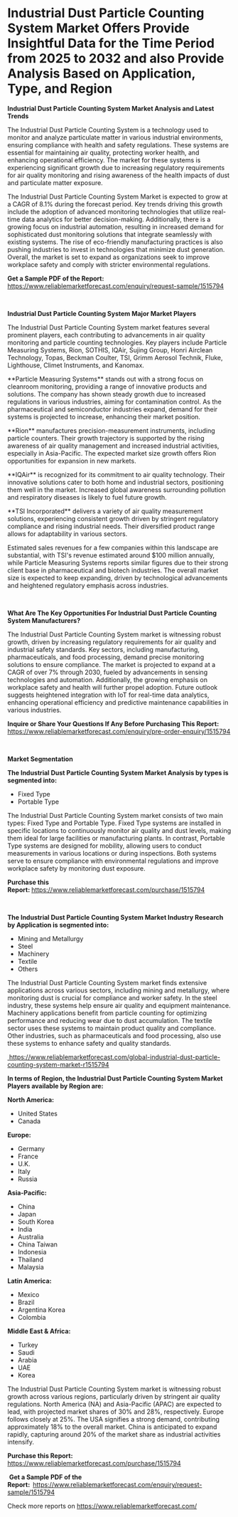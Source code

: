 <p><h1>Industrial Dust Particle Counting System Market Offers Provide Insightful Data for the Time Period from 2025 to 2032 and also Provide Analysis Based on Application, Type, and Region</h1></p><p><strong>Industrial Dust Particle Counting System Market Analysis and Latest Trends</strong></p>
<p><p>The Industrial Dust Particle Counting System is a technology used to monitor and analyze particulate matter in various industrial environments, ensuring compliance with health and safety regulations. These systems are essential for maintaining air quality, protecting worker health, and enhancing operational efficiency. The market for these systems is experiencing significant growth due to increasing regulatory requirements for air quality monitoring and rising awareness of the health impacts of dust and particulate matter exposure.</p><p>The Industrial Dust Particle Counting System Market is expected to grow at a CAGR of 8.1% during the forecast period. Key trends driving this growth include the adoption of advanced monitoring technologies that utilize real-time data analytics for better decision-making. Additionally, there is a growing focus on industrial automation, resulting in increased demand for sophisticated dust monitoring solutions that integrate seamlessly with existing systems. The rise of eco-friendly manufacturing practices is also pushing industries to invest in technologies that minimize dust generation. Overall, the market is set to expand as organizations seek to improve workplace safety and comply with stricter environmental regulations.</p></p>
<p><strong>Get a Sample PDF of the Report:&nbsp;</strong> <a href="https://www.reliablemarketforecast.com/enquiry/request-sample/1515794?utm_campaign=3327&utm_medium=2&utm_source=Github&utm_content=ia&utm_term=29032025&utm_id=industrial-dust-particle-counting-system">https://www.reliablemarketforecast.com/enquiry/request-sample/1515794</a></p>
<p>&nbsp;</p>
<p><strong>Industrial Dust Particle Counting System Major Market Players</strong></p>
<p><p>The Industrial Dust Particle Counting System market features several prominent players, each contributing to advancements in air quality monitoring and particle counting technologies. Key players include Particle Measuring Systems, Rion, SOTHIS, IQAir, Sujing Group, Honri Airclean Technology, Topas, Beckman Coulter, TSI, Grimm Aerosol Technik, Fluke, Lighthouse, Climet Instruments, and Kanomax.</p><p>**Particle Measuring Systems** stands out with a strong focus on cleanroom monitoring, providing a range of innovative products and solutions. The company has shown steady growth due to increased regulations in various industries, aiming for contamination control. As the pharmaceutical and semiconductor industries expand, demand for their systems is projected to increase, enhancing their market position.</p><p>**Rion** manufactures precision-measurement instruments, including particle counters. Their growth trajectory is supported by the rising awareness of air quality management and increased industrial activities, especially in Asia-Pacific. The expected market size growth offers Rion opportunities for expansion in new markets.</p><p>**IQAir** is recognized for its commitment to air quality technology. Their innovative solutions cater to both home and industrial sectors, positioning them well in the market. Increased global awareness surrounding pollution and respiratory diseases is likely to fuel future growth.</p><p>**TSI Incorporated** delivers a variety of air quality measurement solutions, experiencing consistent growth driven by stringent regulatory compliance and rising industrial needs. Their diversified product range allows for adaptability in various sectors.</p><p>Estimated sales revenues for a few companies within this landscape are substantial, with TSI's revenue estimated around $100 million annually, while Particle Measuring Systems reports similar figures due to their strong client base in pharmaceutical and biotech industries. The overall market size is expected to keep expanding, driven by technological advancements and heightened regulatory emphasis across industries.</p></p>
<p>&nbsp;</p>
<p><strong>What Are The Key Opportunities For Industrial Dust Particle Counting System Manufacturers?</strong></p>
<p><p>The Industrial Dust Particle Counting System market is witnessing robust growth, driven by increasing regulatory requirements for air quality and industrial safety standards. Key sectors, including manufacturing, pharmaceuticals, and food processing, demand precise monitoring solutions to ensure compliance. The market is projected to expand at a CAGR of over 7% through 2030, fueled by advancements in sensing technologies and automation. Additionally, the growing emphasis on workplace safety and health will further propel adoption. Future outlook suggests heightened integration with IoT for real-time data analytics, enhancing operational efficiency and predictive maintenance capabilities in various industries.</p></p>
<p><strong>Inquire or Share Your Questions If Any Before Purchasing This Report:</strong> <a href="https://www.reliablemarketforecast.com/enquiry/pre-order-enquiry/1515794?utm_campaign=3327&utm_medium=2&utm_source=Github&utm_content=ia&utm_term=29032025&utm_id=industrial-dust-particle-counting-system">https://www.reliablemarketforecast.com/enquiry/pre-order-enquiry/1515794</a></p>
<p>&nbsp;</p>
<p><strong>Market Segmentation</strong></p>
<p><strong>The Industrial Dust Particle Counting System Market Analysis by types is segmented into:</strong></p>
<p><ul><li>Fixed Type</li><li>Portable Type</li></ul></p>
<p><p>The Industrial Dust Particle Counting System market consists of two main types: Fixed Type and Portable Type. Fixed Type systems are installed in specific locations to continuously monitor air quality and dust levels, making them ideal for large facilities or manufacturing plants. In contrast, Portable Type systems are designed for mobility, allowing users to conduct measurements in various locations or during inspections. Both systems serve to ensure compliance with environmental regulations and improve workplace safety by monitoring dust exposure.</p></p>
<p><strong>Purchase this Report:&nbsp;</strong><a href="https://www.reliablemarketforecast.com/purchase/1515794?utm_campaign=3327&utm_medium=2&utm_source=Github&utm_content=ia&utm_term=29032025&utm_id=industrial-dust-particle-counting-system">https://www.reliablemarketforecast.com/purchase/1515794</a></p>
<p>&nbsp;</p>
<p><strong>The Industrial Dust Particle Counting System Market Industry Research by Application is segmented into:</strong></p>
<p><ul><li>Mining and Metallurgy</li><li>Steel</li><li>Machinery</li><li>Textile</li><li>Others</li></ul></p>
<p><p>The Industrial Dust Particle Counting System market finds extensive applications across various sectors, including mining and metallurgy, where monitoring dust is crucial for compliance and worker safety. In the steel industry, these systems help ensure air quality and equipment maintenance. Machinery applications benefit from particle counting for optimizing performance and reducing wear due to dust accumulation. The textile sector uses these systems to maintain product quality and compliance. Other industries, such as pharmaceuticals and food processing, also use these systems to enhance safety and quality standards.</p></p>
<p><a href="https://www.reliablemarketforecast.com/global-industrial-dust-particle-counting-system-market-r1515794?utm_campaign=3327&utm_medium=2&utm_source=Github&utm_content=ia&utm_term=29032025&utm_id=industrial-dust-particle-counting-system">&nbsp;https://www.reliablemarketforecast.com/global-industrial-dust-particle-counting-system-market-r1515794</a></p>
<p><strong>In terms of Region, the Industrial Dust Particle Counting System Market Players available by Region are:</strong></p>
<p>
    <p> <strong> North America: </strong>
        <ul>
            <li>United States</li>
            <li>Canada</li>
        </ul>
        </p> 
    <p> <strong> Europe: </strong>
        <ul>
            <li>Germany</li>
            <li>France</li>
            <li>U.K.</li>
            <li>Italy</li>
            <li>Russia</li>
        </ul>
        </p> 
    <p> <strong> Asia-Pacific: </strong>
        <ul>
            <li>China</li>
            <li>Japan</li>
            <li>South Korea</li>
            <li>India</li>
            <li>Australia</li>
            <li>China Taiwan</li>
            <li>Indonesia</li>
            <li>Thailand</li>
            <li>Malaysia</li>
        </ul>
        </p> 
    <p> <strong> Latin America: </strong>
        <ul>
            <li>Mexico</li>
            <li>Brazil</li>
            <li>Argentina Korea</li>
            <li>Colombia</li>
        </ul>
        </p> 
    <p> <strong> Middle East & Africa: </strong>
        <ul>
            <li>Turkey</li>
            <li>Saudi</li>
            <li>Arabia</li>
            <li>UAE</li>
            <li>Korea</li>
        </ul>
    </p>
    </p>
<p><p>The Industrial Dust Particle Counting System market is witnessing robust growth across various regions, particularly driven by stringent air quality regulations. North America (NA) and Asia-Pacific (APAC) are expected to lead, with projected market shares of 30% and 28%, respectively. Europe follows closely at 25%. The USA signifies a strong demand, contributing approximately 18% to the overall market. China is anticipated to expand rapidly, capturing around 20% of the market share as industrial activities intensify.</p></p>
<p><strong>Purchase this Report: </strong><a href="https://www.reliablemarketforecast.com/purchase/1515794?utm_campaign=3327&utm_medium=2&utm_source=Github&utm_content=ia&utm_term=29032025&utm_id=industrial-dust-particle-counting-system">https://www.reliablemarketforecast.com/purchase/1515794</a></p>
<p>&nbsp;<strong>Get a Sample PDF of the Report:&nbsp;&nbsp;</strong><a href="https://www.reliablemarketforecast.com/enquiry/request-sample/1515794?utm_campaign=3327&utm_medium=2&utm_source=Github&utm_content=ia&utm_term=29032025&utm_id=industrial-dust-particle-counting-system">https://www.reliablemarketforecast.com/enquiry/request-sample/1515794</a></p>
<p><strong></strong></p>
<p>Check more reports on <a href="https://www.reliablemarketforecast.com/?utm_campaign=3327&utm_medium=2&utm_source=Github&utm_content=ia&utm_term=29032025&utm_id=industrial-dust-particle-counting-system">https://www.reliablemarketforecast.com/</a></p>